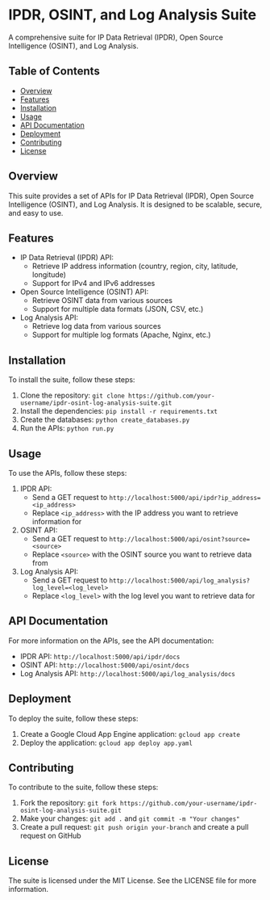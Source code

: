 # IPDR, OSINT, and Log Analysis Suite

A comprehensive suite for IP Data Retrieval (IPDR), Open Source Intelligence (OSINT), and Log Analysis.

## Table of Contents

* [Overview](#overview)
* [Features](#features)
* [Installation](#installation)
* [Usage](#usage)
* [API Documentation](#api-documentation)
* [Deployment](#deployment)
* [Contributing](#contributing)
* [License](#license)

## Overview

This suite provides a set of APIs for IP Data Retrieval (IPDR), Open Source Intelligence (OSINT), and Log Analysis. It is designed to be scalable, secure, and easy to use.

## Features

* IP Data Retrieval (IPDR) API:
	+ Retrieve IP address information (country, region, city, latitude, longitude)
	+ Support for IPv4 and IPv6 addresses
* Open Source Intelligence (OSINT) API:
	+ Retrieve OSINT data from various sources
	+ Support for multiple data formats (JSON, CSV, etc.)
* Log Analysis API:
	+ Retrieve log data from various sources
	+ Support for multiple log formats (Apache, Nginx, etc.)

## Installation

To install the suite, follow these steps:

1. Clone the repository: `git clone https://github.com/your-username/ipdr-osint-log-analysis-suite.git`
2. Install the dependencies: `pip install -r requirements.txt`
3. Create the databases: `python create_databases.py`
4. Run the APIs: `python run.py`

## Usage

To use the APIs, follow these steps:

1. IPDR API:
	+ Send a GET request to `http://localhost:5000/api/ipdr?ip_address=<ip_address>`
	+ Replace `<ip_address>` with the IP address you want to retrieve information for
2. OSINT API:
	+ Send a GET request to `http://localhost:5000/api/osint?source=<source>`
	+ Replace `<source>` with the OSINT source you want to retrieve data from
3. Log Analysis API:
	+ Send a GET request to `http://localhost:5000/api/log_analysis?log_level=<log_level>`
	+ Replace `<log_level>` with the log level you want to retrieve data for

## API Documentation

For more information on the APIs, see the API documentation:

* IPDR API: `http://localhost:5000/api/ipdr/docs`
* OSINT API: `http://localhost:5000/api/osint/docs`
* Log Analysis API: `http://localhost:5000/api/log_analysis/docs`

## Deployment

To deploy the suite, follow these steps:

1. Create a Google Cloud App Engine application: `gcloud app create`
2. Deploy the application: `gcloud app deploy app.yaml`

## Contributing

To contribute to the suite, follow these steps:

1. Fork the repository: `git fork https://github.com/your-username/ipdr-osint-log-analysis-suite.git`
2. Make your changes: `git add .` and `git commit -m "Your changes"`
3. Create a pull request: `git push origin your-branch` and create a pull request on GitHub

## License

The suite is licensed under the MIT License. See the LICENSE file for more information.

